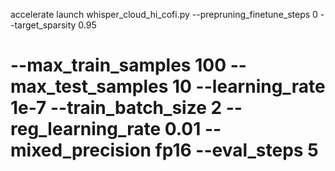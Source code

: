 accelerate launch whisper_cloud_hi_cofi.py --prepruning_finetune_steps 0 --target_sparsity 0.95 

# --max_train_samples 100 --max_test_samples 10 --learning_rate 1e-7  --train_batch_size 2 --reg_learning_rate 0.01 --mixed_precision fp16 --eval_steps 5